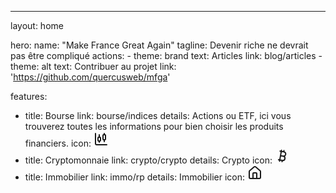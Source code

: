 ---
layout: home

hero:
  name: "Make France Great Again"
  tagline: Devenir riche ne devrait pas être compliqué
  actions:
    - theme: brand
      text: Articles
      link: blog/articles
    - theme: alt
      text: Contribuer au projet
      link: 'https://github.com/quercusweb/mfga'

features:
  - title: Bourse
    link: bourse/indices
    details:
        Actions ou ETF, ici vous trouverez toutes les informations pour bien choisir les produits financiers.
    icon: <svg xmlns="http://www.w3.org/2000/svg" width="24" height="24" viewBox="0 0 24 24" fill="none" stroke="currentColor" stroke-width="2" stroke-linecap="round" stroke-linejoin="round" class="lucide lucide-chart-candlestick"><path d="M9 5v4"/><rect width="4" height="6" x="7" y="9" rx="1"/><path d="M9 15v2"/><path d="M17 3v2"/><rect width="4" height="8" x="15" y="5" rx="1"/><path d="M17 13v3"/><path d="M3 3v16a2 2 0 0 0 2 2h16"/></svg>
  - title: Cryptomonnaie
    link: crypto/crypto
    details:
      Crypto
    icon: <svg xmlns="http://www.w3.org/2000/svg" width="24" height="24" viewBox="0 0 24 24" fill="none" stroke="currentColor" stroke-width="2" stroke-linecap="round" stroke-linejoin="round" class="lucide lucide-bitcoin"><path d="M11.767 19.089c4.924.868 6.14-6.025 1.216-6.894m-1.216 6.894L5.86 18.047m5.908 1.042-.347 1.97m1.563-8.864c4.924.869 6.14-6.025 1.215-6.893m-1.215 6.893-3.94-.694m5.155-6.2L8.29 4.26m5.908 1.042.348-1.97M7.48 20.364l3.126-17.727"/></svg>
  - title: Immobilier
    link: immo/rp
    details:
      Immobilier
    icon: <svg xmlns="http://www.w3.org/2000/svg" width="24" height="24" viewBox="0 0 24 24" fill="none" stroke="currentColor" stroke-width="2" stroke-linecap="round" stroke-linejoin="round" class="lucide lucide-house"><path d="M15 21v-8a1 1 0 0 0-1-1h-4a1 1 0 0 0-1 1v8"/><path d="M3 10a2 2 0 0 1 .709-1.528l7-5.999a2 2 0 0 1 2.582 0l7 5.999A2 2 0 0 1 21 10v9a2 2 0 0 1-2 2H5a2 2 0 0 1-2-2z"/></svg>
